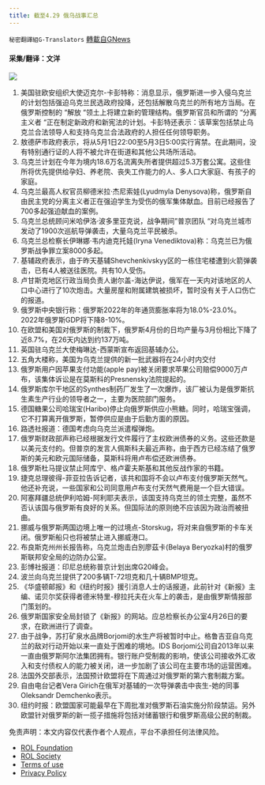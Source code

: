 ```yaml
---
title: 截至4.29 俄乌战事汇总
---
```

`秘密翻譯組G-Translators` [轉載自GNews](https://gnews.org/zh-hans/2438972/)

#### 采集/翻译：文洋
 ![](https://assets.gnews.org/wp-content/uploads/2022/04/16512530551.png) 
1. 美国驻欧安组织大使迈克尔-卡彭特称：消息显示，俄罗斯进一步入侵乌克兰的计划包括强迫乌克兰民选政府投降，还包括解散乌克兰的所有地方当局。在俄罗斯控制的 “解放 “领土上将建立新的管理结构。俄罗斯官员和所谓的 “分离主义者 “正在制定新政府和新宪法的计划。卡彭特还表示：该草案包括禁止乌克兰合法领导人和支持乌克兰合法政府的人担任任何领导职务。
2. 敖德萨市政府表示，将从5月1日22:00至5月3日5:00实行宵禁。在此期间，没有特别通行证的人将不被允许在街道和其他公共场所活动。
3. 乌克兰计划在今年为境内18.6万名流离失所者提供超过5.3万套公寓。这些住所将优先提供给孕妇、养老院、丧失工作能力的人、多人口大家庭、有孩子的家庭。
4. 乌克兰最高人权官员柳德米拉·杰尼索娃(Lyudmyla Denysova)称，俄罗斯自由民主党的分离主义者正在强迫学生为受伤的俄军集体献血。目前已经报告了700多起强迫献血的案例。
5. 乌克兰总统顾问米哈伊洛·波多里亚克说，战争期间”普京团队 “对乌克兰城市发动了1900次巡航导弹袭击，大量乌克兰平民被杀。
6. 乌克兰总检察长伊琳娜·韦内迪克托娃(Iryna Venediktova)称：乌克兰已为俄罗斯战争罪立案8000多起。
7. 基辅政府表示，由于昨天基辅Shevchenkivskyy区的一栋住宅楼遭到火箭弹袭击，已有4人被送往医院。共有10人受伤。
8. 卢甘斯克地区行政当局负责人谢尔盖-海达伊说，俄军在一天内对该地区的人口中心进行了10次炮击。大量房屋和附属建筑被损坏，暂时没有关于人口伤亡的报道。
9. 俄罗斯中央银行称：俄罗斯2022年的年通货膨胀率将为18.0%-23.0%。2022年俄罗斯GDP将下降8-10%。
10. 在欧盟和美国对俄罗斯的制裁下，俄罗斯4月份的日均产量与3月份相比下降了近8.7%，在26天内达到约137万吨。
11. 英国驻乌克兰大使梅琳达-西蒙斯宣布返回基辅办公。
12. 五角大楼称，美国为乌克兰提供的新一批武器将在24小时内交付
13. 俄罗斯用户因苹果支付功能(apple pay)被关闭要求苹果公司赔偿9000万卢布，该集体诉讼是在莫斯科的Presnensky法院提起的。
14. 俄罗斯库尔干地区的Synthes制药厂发生了一次爆炸，该厂被认为是俄罗斯抗生素生产行业的领导者之一，主要为医院部门服务。
15. 德国糖果公司哈瑞宝(Haribo)停止向俄罗斯供应小熊糖。同时，哈瑞宝强调，它不打算离开俄罗斯，暂停供应是由于后勤方面的原因。
16. 路透社报道：德国考虑向乌克兰派遣榴弹炮。
17. 俄罗斯财政部声称已经根据发行文件履行了主权欧洲债券的义务。这些还款是以美元支付的。但普京的发言人佩斯科夫最近声称，由于西方已经冻结了俄罗斯的美元和欧元国际储备，莫斯科将用卢布偿还欧洲债券。
18. 俄罗斯杜马提议禁止阿库宁、格卢霍夫斯基和其他反战作家的书籍。
19. 捷克总理彼得-菲亚拉告诉记者，该共和国将不会以卢布支付俄罗斯天然气。他还补充说，一些国家和公司同意用卢布支付天然气费用是一个巨大错误。
20. 阿塞拜疆总统伊利哈姆-阿利耶夫表示，该国支持乌克兰的领土完整，虽然不否认该国与俄罗斯有良好的关系。但国际法的原则绝不应该因为政治而被扭曲。
21. 挪威与俄罗斯两国边境上唯一的过境点-Storskug，将对来自俄罗斯的卡车关闭。俄罗斯船只也将被禁止进入挪威港口。
22. 布良斯克州州长报告称，乌克兰炮击白別廖茲卡(Belaya Beryozka)村的俄罗斯联邦安全局的边防办公室。
23. 彭博社报道：印尼总统称普京计划出席G20峰会。
24. 波兰向乌克兰提供了200多辆T-72坦克和几十辆BMP坦克。
25. 《华盛顿邮报》和《纽约时报》援引消息人士的话报道，此前针对《新报》主编、诺贝尔奖获得者德米特里-穆拉托夫在火车上的袭击，是由俄罗斯情报部门策划的。
26. 俄罗斯国家安全局封锁了《新报》的网站。应总检察长办公室4月26日的要求，在欧洲进行了调查。
27. 由于战争，苏打矿泉水品牌Borjomi的水生产将被暂时中止。格鲁吉亚自乌克兰的敌对行动开始以来一直处于困难的境地。IDS Borjomi公司自2013年以来一直由俄罗斯阿尔法集团拥有。银行账户受制裁的影响，使该公司接收外汇收入和支付债权人的能力被关闭，进一步加剧了该公司在主要市场的运营困难。
28. 法国外交部表示，法国预计欧盟将在下周通过对俄罗斯的第六套制裁方案。
29. 自由电台记者Vera Girich在俄军对基辅的一次导弹袭击中丧生-她的同事Oleksandr Demchenko表示。
30. 纽约时报：欧盟国家可能最早在下周批准对俄罗斯石油实施分阶段禁运。另外欧盟针对俄罗斯的新一揽子措施将包括对储蓄银行和俄罗斯高级公民的制裁。

免责声明：本文内容仅代表作者个人观点，平台不承担任何法律风险。
  
- [ROL Foundation](https://rolfoundation.org/)
- [ROL Society](https://rolsociety.org/)
- [Terms of use](https://gnews.org/terms-of-use-3/)
- [Privacy Policy](https://gnews.org/privacy-policy/)
